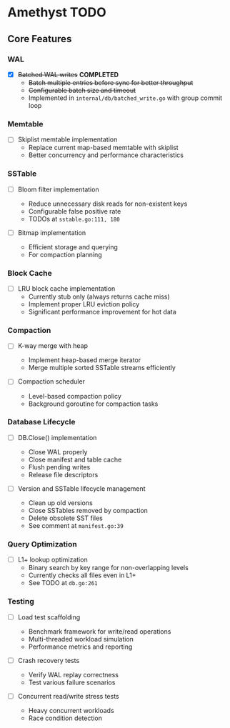 # Amethyst TODO

## Core Features

### WAL
- [x] ~~Batched WAL writes~~ **COMPLETED**
  - ~~Batch multiple entries before sync for better throughput~~
  - ~~Configurable batch size and timeout~~
  - Implemented in `internal/db/batched_write.go` with group commit loop

### Memtable
- [ ] Skiplist memtable implementation
  - Replace current map-based memtable with skiplist
  - Better concurrency and performance characteristics

### SSTable
- [ ] Bloom filter implementation
  - Reduce unnecessary disk reads for non-existent keys
  - Configurable false positive rate
  - TODOs at `sstable.go:111, 180`

- [ ] Bitmap implementation
  - Efficient storage and querying
  - For compaction planning

### Block Cache
- [ ] LRU block cache implementation
  - Currently stub only (always returns cache miss)
  - Implement proper LRU eviction policy
  - Significant performance improvement for hot data

### Compaction
- [ ] K-way merge with heap
  - Implement heap-based merge iterator
  - Merge multiple sorted SSTable streams efficiently

- [ ] Compaction scheduler
  - Level-based compaction policy
  - Background goroutine for compaction tasks

### Database Lifecycle
- [ ] DB.Close() implementation
  - Close WAL properly
  - Close manifest and table cache
  - Flush pending writes
  - Release file descriptors

- [ ] Version and SSTable lifecycle management
  - Clean up old versions
  - Close SSTables removed by compaction
  - Delete obsolete SST files
  - See comment at `manifest.go:39`

### Query Optimization
- [ ] L1+ lookup optimization
  - Binary search by key range for non-overlapping levels
  - Currently checks all files even in L1+
  - See TODO at `db.go:261`

### Testing
- [ ] Load test scaffolding
  - Benchmark framework for write/read operations
  - Multi-threaded workload simulation
  - Performance metrics and reporting

- [ ] Crash recovery tests
  - Verify WAL replay correctness
  - Test various failure scenarios

- [ ] Concurrent read/write stress tests
  - Heavy concurrent workloads
  - Race condition detection
